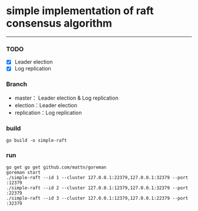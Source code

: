 # simple implementation of raft consensus algorithm

---

### TODO
- [x] Leader election
- [x] Log replication

### Branch
- master： Leader election & Log replication
- election：Leader election
- replication：Log replication

### build
```
go build -o simple-raft
```

### run
```
go get go get github.com/mattn/goreman
goreman start
./simple-raft --id 1 --cluster 127.0.0.1:22379,127.0.0.1:32379 --port :12379
./simple-raft --id 2 --cluster 127.0.0.1:12379,127.0.0.1:32379 --port :22379
./simple-raft --id 3 --cluster 127.0.0.1:12379,127.0.0.1:22379 --port :32379
```

